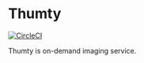 # Thumty
[![CircleCI](https://circleci.com/gh/thumty/thumty.svg?style=svg)](https://circleci.com/gh/thumty/thumty)

Thumty is on-demand imaging service.

